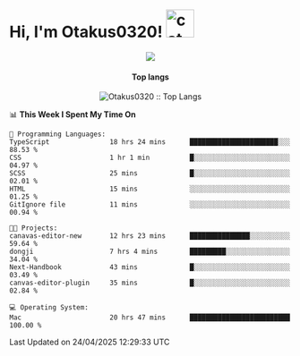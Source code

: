 <h1> Hi, I'm Otakus0320! <img src="https://media.giphy.com/media/mGcNjsfWAjY5AEZNw6/giphy.gif" width="50" alt="cat"></h1>

<p align="center"><a href="https://wakatime.com/@044d69d0-1253-4f60-96b6-5d19a0f9dde5"><img src="https://wakatime.com/badge/user/044d69d0-1253-4f60-96b6-5d19a0f9dde5.svg" /></a></p>

<h4 align="center">Top langs</h4>

<p align="center"><img src="https://github-readme-stats.vercel.app/api/top-langs/?username=Otakus0320&langs_count=10&theme=tokyonight&layout=compact&timestamp={{random_number}}" alt="Otakus0320 :: Top Langs" /></p>

<!--START_SECTION:waka-->
📊 **This Week I Spent My Time On** 

```text
💬 Programming Languages: 
TypeScript               18 hrs 24 mins      ██████████████████████░░░   88.53 % 
CSS                      1 hr 1 min          █░░░░░░░░░░░░░░░░░░░░░░░░   04.97 % 
SCSS                     25 mins             █░░░░░░░░░░░░░░░░░░░░░░░░   02.01 % 
HTML                     15 mins             ░░░░░░░░░░░░░░░░░░░░░░░░░   01.25 % 
GitIgnore file           11 mins             ░░░░░░░░░░░░░░░░░░░░░░░░░   00.94 % 

🐱‍💻 Projects: 
canavas-editor-new       12 hrs 23 mins      ███████████████░░░░░░░░░░   59.64 % 
dongji                   7 hrs 4 mins        █████████░░░░░░░░░░░░░░░░   34.04 % 
Next-Handbook            43 mins             █░░░░░░░░░░░░░░░░░░░░░░░░   03.49 % 
canvas-editor-plugin     35 mins             █░░░░░░░░░░░░░░░░░░░░░░░░   02.84 % 

💻 Operating System: 
Mac                      20 hrs 47 mins      █████████████████████████   100.00 % 
```


 Last Updated on 24/04/2025 12:29:33 UTC
<!--END_SECTION:waka-->
